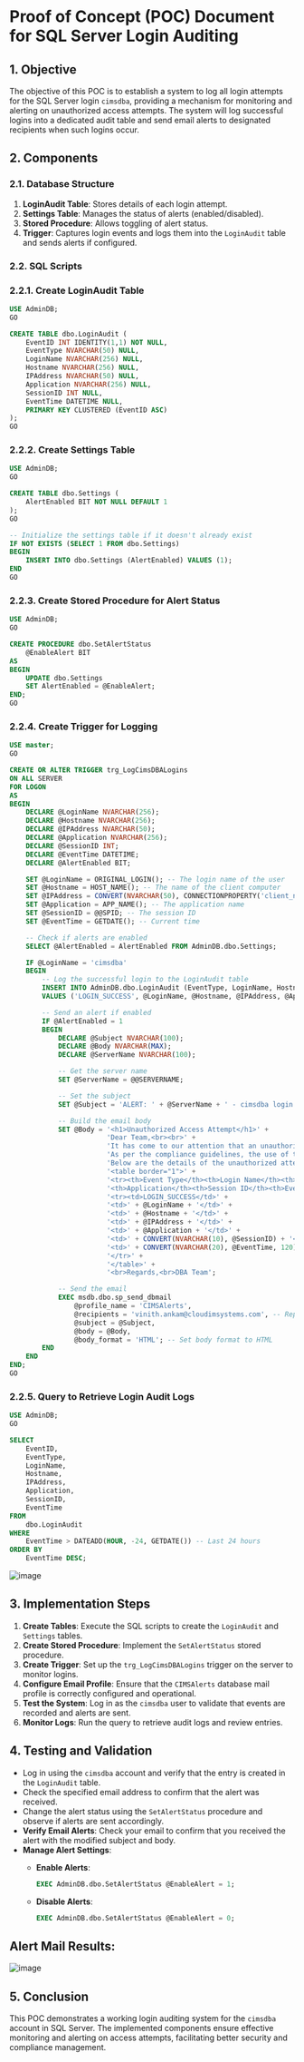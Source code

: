 # Proof of Concept (POC) Document for SQL Server Login Auditing

## 1. Objective

The objective of this POC is to establish a system to log all login attempts for the SQL Server login `cimsdba`, providing a mechanism for monitoring and alerting on unauthorized access attempts. The system will log successful logins into a dedicated audit table and send email alerts to designated recipients when such logins occur.

## 2. Components

### 2.1. Database Structure

1. **LoginAudit Table**: Stores details of each login attempt.
2. **Settings Table**: Manages the status of alerts (enabled/disabled).
3. **Stored Procedure**: Allows toggling of alert status.
4. **Trigger**: Captures login events and logs them into the `LoginAudit` table and sends alerts if configured.

### 2.2. SQL Scripts

### 2.2.1. Create LoginAudit Table

```sql
USE AdminDB;
GO

CREATE TABLE dbo.LoginAudit (
    EventID INT IDENTITY(1,1) NOT NULL,
    EventType NVARCHAR(50) NULL,
    LoginName NVARCHAR(256) NULL,
    Hostname NVARCHAR(256) NULL,
    IPAddress NVARCHAR(50) NULL,
    Application NVARCHAR(256) NULL,
    SessionID INT NULL,
    EventTime DATETIME NULL,
    PRIMARY KEY CLUSTERED (EventID ASC)
);
GO
```

### 2.2.2. Create Settings Table

```sql
USE AdminDB;
GO

CREATE TABLE dbo.Settings (
    AlertEnabled BIT NOT NULL DEFAULT 1
);
GO

-- Initialize the settings table if it doesn't already exist
IF NOT EXISTS (SELECT 1 FROM dbo.Settings)
BEGIN
    INSERT INTO dbo.Settings (AlertEnabled) VALUES (1);
END
GO
```

### 2.2.3. Create Stored Procedure for Alert Status

```sql
USE AdminDB;
GO

CREATE PROCEDURE dbo.SetAlertStatus
    @EnableAlert BIT
AS
BEGIN
    UPDATE dbo.Settings
    SET AlertEnabled = @EnableAlert;
END;
GO
```

### 2.2.4. Create Trigger for Logging

```sql
USE master;
GO

CREATE OR ALTER TRIGGER trg_LogCimsDBALogins
ON ALL SERVER
FOR LOGON
AS
BEGIN
    DECLARE @LoginName NVARCHAR(256);
    DECLARE @Hostname NVARCHAR(256);
    DECLARE @IPAddress NVARCHAR(50);
    DECLARE @Application NVARCHAR(256);
    DECLARE @SessionID INT;
    DECLARE @EventTime DATETIME;
    DECLARE @AlertEnabled BIT;

    SET @LoginName = ORIGINAL_LOGIN(); -- The login name of the user
    SET @Hostname = HOST_NAME(); -- The name of the client computer
    SET @IPAddress = CONVERT(NVARCHAR(50), CONNECTIONPROPERTY('client_net_address')); -- Modify if needed to get actual IP
    SET @Application = APP_NAME(); -- The application name
    SET @SessionID = @@SPID; -- The session ID
    SET @EventTime = GETDATE(); -- Current time

    -- Check if alerts are enabled
    SELECT @AlertEnabled = AlertEnabled FROM AdminDB.dbo.Settings;

    IF @LoginName = 'cimsdba'
    BEGIN
        -- Log the successful login to the LoginAudit table
        INSERT INTO AdminDB.dbo.LoginAudit (EventType, LoginName, Hostname, IPAddress, Application, SessionID, EventTime)
        VALUES ('LOGIN_SUCCESS', @LoginName, @Hostname, @IPAddress, @Application, @SessionID, @EventTime);

        -- Send an alert if enabled
        IF @AlertEnabled = 1
        BEGIN
            DECLARE @Subject NVARCHAR(100);
            DECLARE @Body NVARCHAR(MAX);
            DECLARE @ServerName NVARCHAR(100);

            -- Get the server name
            SET @ServerName = @@SERVERNAME;

            -- Set the subject
            SET @Subject = 'ALERT: ' + @ServerName + ' - cimsdba login attempt succeeded at ' + CONVERT(NVARCHAR(50), @EventTime, 120);

            -- Build the email body
            SET @Body = '<h1>Unauthorized Access Attempt</h1>' +
                        'Dear Team,<br><br>' +
                        'It has come to our attention that an unauthorized access attempt was made using the "cimsdba" account on "' + @ServerName + '" server.<br><br>' +
                        'As per the compliance guidelines, the use of the "cimsdba" login is strictly prohibited for general access, and this incident has triggered a non-compliance alert.<br><br>' +
                        'Below are the details of the unauthorized attempt:<br><br>' +
                        '<table border="1">' +
                        '<tr><th>Event Type</th><th>Login Name</th><th>Hostname</th><th>IPAddress</th>' +
                        '<th>Application</th><th>Session ID</th><th>Event Time</th></tr>' +
                        '<tr><td>LOGIN_SUCCESS</td>' +
                        '<td>' + @LoginName + '</td>' +
                        '<td>' + @Hostname + '</td>' +
                        '<td>' + @IPAddress + '</td>' +
                        '<td>' + @Application + '</td>' +
                        '<td>' + CONVERT(NVARCHAR(10), @SessionID) + '</td>' +
                        '<td>' + CONVERT(NVARCHAR(20), @EventTime, 120) + '</td>' +
                        '</tr>' +
                        '</table>' +
                        '<br>Regards,<br>DBA Team';

            -- Send the email
            EXEC msdb.dbo.sp_send_dbmail
                @profile_name = 'CIMSAlerts',
                @recipients = 'vinith.ankam@cloudimsystems.com', -- Replace with actual recipient
                @subject = @Subject,
                @body = @Body,
                @body_format = 'HTML'; -- Set body format to HTML
        END
    END
END;
GO
```

### 2.2.5. Query to Retrieve Login Audit Logs

```sql
USE AdminDB;
GO

SELECT
    EventID,
    EventType,
    LoginName,
    Hostname,
    IPAddress,
    Application,
    SessionID,
    EventTime
FROM
    dbo.LoginAudit
WHERE
    EventTime > DATEADD(HOUR, -24, GETDATE()) -- Last 24 hours
ORDER BY
    EventTime DESC;
```
![image](https://github.com/user-attachments/assets/5f9d0d96-9a9f-48a9-9cc7-cf2462380ac8)


## 3. Implementation Steps

1. **Create Tables**: Execute the SQL scripts to create the `LoginAudit` and `Settings` tables.
2. **Create Stored Procedure**: Implement the `SetAlertStatus` stored procedure.
3. **Create Trigger**: Set up the `trg_LogCimsDBALogins` trigger on the server to monitor logins.
4. **Configure Email Profile**: Ensure that the `CIMSAlerts` database mail profile is correctly configured and operational.
5. **Test the System**: Log in as the `cimsdba` user to validate that events are recorded and alerts are sent.
6. **Monitor Logs**: Run the query to retrieve audit logs and review entries.

## 4. Testing and Validation

- Log in using the `cimsdba` account and verify that the entry is created in the `LoginAudit` table.
- Check the specified email address to confirm that the alert was received.
- Change the alert status using the `SetAlertStatus` procedure and observe if alerts are sent accordingly.
- **Verify Email Alerts**: Check your email to confirm that you received the alert with the modified subject and body.
- **Manage Alert Settings**:
    - **Enable Alerts**:
        
        ```sql
        EXEC AdminDB.dbo.SetAlertStatus @EnableAlert = 1;
        ```
        
    - **Disable Alerts**:
        
        ```sql
        EXEC AdminDB.dbo.SetAlertStatus @EnableAlert = 0;
        ```
##  Alert Mail Results:
![image](https://github.com/user-attachments/assets/41779e33-ce25-4b27-ac84-b73c01ef2da8)

## 5. Conclusion

This POC demonstrates a working login auditing system for the `cimsdba` account in SQL Server. The implemented components ensure effective monitoring and alerting on access attempts, facilitating better security and compliance management.
